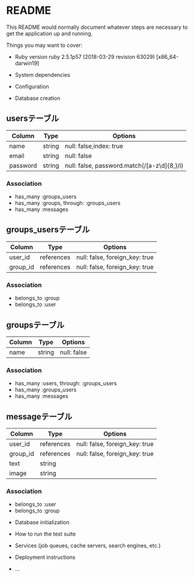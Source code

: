 # README

This README would normally document whatever steps are necessary to get the
application up and running.

Things you may want to cover:

* Ruby version
ruby 2.5.1p57 (2018-03-29 revision 63029) [x86_64-darwin19]

* System dependencies

* Configuration

* Database creation

## usersテーブル
|Column|Type|Options|
|------|----|-------|
|name|string|null: false,index: true|
|email|string|null: false|
|password|string|null: false, password.match(/[a-z\d]{8,}/i)|
### Association
- has_many :groups_users
- has_many :groups, through: :groups_users
- has_many :messages

## groups_usersテーブル
|Column|Type|Options|
|------|----|-------|
|user_id|references|null: false, foreign_key: true|
|group_id|references|null: false, foreign_key: true|
### Association
- belongs_to :group
- belongs_to :user

## groupsテーブル
|Column|Type|Options|
|------|----|-------|
|name|string|null: false|
### Association
- has_many :users, through: :groups_users
- has_many :groups_users
- has_many :messages

## messageテーブル
|Column|Type|Options|
|------|----|-------|
|user_id|references|null: false, foreign_key: true|
|group_id|references|null: false, foreign_key: true|
|text|string|
|image|string|
### Association
- belongs_to :user
- belongs_to :group



* Database initialization

* How to run the test suite

* Services (job queues, cache servers, search engines, etc.)

* Deployment instructions

* ...
